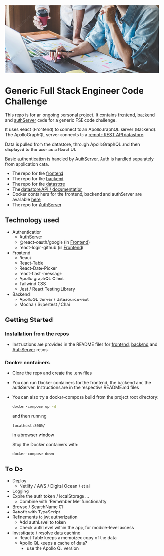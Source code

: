 
![repo header](public/main-banner.jpeg?raw=true "Generic FSE Code Challenge")

# Generic Full Stack Engineer Code Challenge

This repo is for an ongoing personal project. It contains [frontend](https://github.com/mattburnett-repo/generic-fse-code-challenge/tree/main/frontend), [backend](https://github.com/mattburnett-repo/generic-fse-code-challenge/tree/main/backend) and [authServer](https://github.com/mattburnett-repo/generic-fse-code-challenge/tree/main/authServer)  code for a generic FSE code challenge. 

It uses React (Frontend) to connect to an ApolloGraphQL server (Backend). The ApolloGraphQL server connects to a [remote REST API datastore](https://generic-fse-datastore.herokuapp.com/api/v1/api-docs/).

Data is pulled from the datastore, through ApolloGraphQL and then displayed to the user as a React UI.

Basic authentication is handled by [AuthServer](https://github.com/mattburnett-repo/generic-fse-code-challenge/tree/main/authServer). Auth is handled separately from application data.

* The repo for the [frontend](https://github.com/mattburnett-repo/generic-fse-code-challenge/tree/main/frontend)
* The repo for the [backend](https://github.com/mattburnett-repo/generic-fse-code-challenge/tree/main/backend)
* The repo for the [datastore](https://github.com/mattburnett-repo/feather-fullstack-codechallenge-datastore)
* The [datastore API / documentation](https://generic-fse-datastore.herokuapp.com/api/v1/api-docs/)
* Docker containers for the frontend, backend and authServer are available [here](https://hub.docker.com/u/mattburnett01)
* The repo for [AuthServer](https://github.com/mattburnett-repo/generic-fse-code-challenge/tree/main/authServer)
  
## Technology used
* Authentication
  * [AuthServer](https://github.com/mattburnett-repo/generic-fse-code-challenge/tree/main/authServer)
  * @react-oauth/google (in [Frontend](https://github.com/mattburnett-repo/generic-fse-code-challenge/tree/main/frontend))
  * react-login-github (in [Frontend](https://github.com/mattburnett-repo/generic-fse-code-challenge/tree/main/frontend))
* Frontend
  * React
  * React-Table
  * React-Date-Picker
  * react-flash-message
  * Apollo graphQL Client
  * Tailwind CSS
  * Jest / React Testing Library
* Backend
  * ApolloGL Server / datasource-rest
  * Mocha / Supertest / Chai

## Getting Started 

### Installation from the repos
* Instructions are provided in the README files for [frontend](https://github.com/mattburnett-repo/generic-fse-code-challenge/tree/main/frontend), [backend](https://github.com/mattburnett-repo/generic-fse-code-challenge/tree/main/backend) and [AuthServer](https://github.com/mattburnett-repo/generic-fse-code-challenge/tree/main/authServer) repos
  
### Docker containers
* Clone the repo and create the .env files
  
* You can run Docker containers for the frontend, the backend and the authServer. Instructions are in the respective README.md files
* You can also try a docker-compose build from the project root directory:
  ```bash
  docker-compose up -d
  ```
  and then running
  ```bash
  localhost:3000/
  ```
  in a browser window
  
  Stop the Docker containers with:
  ```bash
  docker-compose down
  ```

## To Do
* Deploy
  * Netlify / AWS / Digital Ocean / et al
* Logging
* Expire the auth token / localStorage ...
  * Combine with 'Remember Me' functionality
* Browse / SearchName 01
* Retrofit with TypeScript
* Refinements to jwt authorization
  * Add authLevel to token
  * Check authLevel within the app, for module-level access
* Investigate / resolve data caching
  * React Table keeps a memoized copy of the data
  * Apollo QL keeps a cache of data?
    * use the Apollo QL version